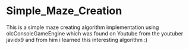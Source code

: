 # Simple_Maze_Creation
This is a simple maze creating algorithm implementation using olcConsoleGameEngine which was found on Youtube from the youtuber javidx9
and from him i learned this interesting algorithm :)

